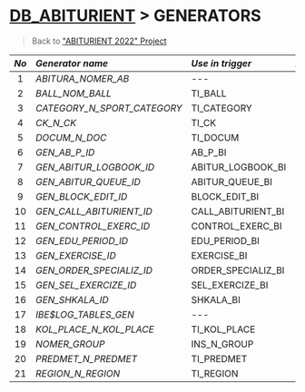 # [DB_ABITURIENT](../db_abiturient_2022.md) > GENERATORS

> Back to ["ABITURIENT 2022" Project](../../../../README.md)

| *No* | *Generator name*               | *Use in trigger*   | *Affect the Table* | *Affect the Field*   |
|:----:|:-------------------------------|:-------------------|:--------------------|:--------------------|
|   1  | *ABITURA_NOMER_AB*             | ---                | **ABITURA**         | *NOMER_AB*          |
|   2  | *BALL_NOM_BALL*                | TI_BALL            | **BALL**            | *NOM_BALL*          |
|   3  | *CATEGORY_N_SPORT_CATEGORY*    | TI_CATEGORY        | **CATEGORY**        | *N_SPORT_CATEGORY*  |
|   4  | *CK_N_CK*                      | TI_CK              | **CK**              | *N_CK*              |
|   5  | *DOCUM_N_DOC*                  | TI_DOCUM           | **DOCUM**           | *N_DOC*             |
|   6  | *GEN_AB_P_ID*                  | AB_P_BI            | **AB_P**            | *N_AB_P*            |
|   7  | *GEN_ABITUR_LOGBOOK_ID*        | ABITUR_LOGBOOK_BI  | **ABITUR_LOGBOOK**  | *ID_LOG*            |
|   8  | *GEN_ABITUR_QUEUE_ID*          | ABITUR_QUEUE_BI    | **ABITUR_QUEUE**    | *ID_AB*             |
|   9  | *GEN_BLOCK_EDIT_ID*            | BLOCK_EDIT_BI      | **BLOCK_EDIT**      | *ID_BLOCK*          |
|  10  | *GEN_CALL_ABITURIENT_ID*       | CALL_ABITURIENT_BI | **CALL_ABITURIENT** | *ID_CALL*           |
|  11  | *GEN_CONTROL_EXERC_ID*         | CONTROL_EXERC_BI   | **CONTROL_EXERC**   | *ID_CONTROL_EXERC*  |
|  12  | *GEN_EDU_PERIOD_ID*            | EDU_PERIOD_BI      | **EDU_PERIOD**      | *ID*                |
|  13  | *GEN_EXERCISE_ID*              | EXERCISE_BI        | **EXERCISE**        | *ID_EXERC*          |
|  14  | *GEN_ORDER_SPECIALIZ_ID*       | ORDER_SPECIALIZ_BI | **ORDER_SPECIALIZ** | *N_OR_SPEC*         |
|  15  | *GEN_SEL_EXERCIZE_ID*          | SEL_EXERCIZE_BI    | **SEL_EXERCIZE**    | *ID_SEL_EXERC*      |
|  16  | *GEN_SHKALA_ID*                | SHKALA_BI          | **SHKALA**          | *INC_SHKALA*        |
|  17  | *IBE$LOG_TABLES_GEN*           | ---                | ---                 | ---                 |
|  18  | *KOL_PLACE_N_KOL_PLACE*        | TI_KOL_PLACE       | **KOL_PLACE**       | *N_KOL_PLACE*       |
|  19  | *NOMER_GROUP*                  | INS_N_GROUP        | **N_GROUP**         | *N_GROUP*           |
|  20  | *PREDMET_N_PREDMET*            | TI_PREDMET         | **PREDMET**         | *N_PREDMET*         |
|  21  | *REGION_N_REGION*              | TI_REGION          | **REGION**          | *N_REGION*          |